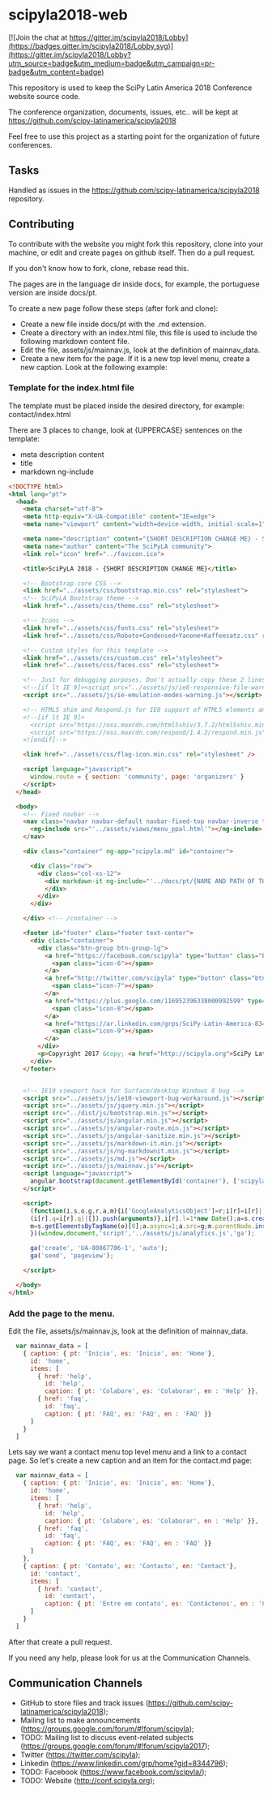 # scipyla2018-web

[![Join the chat at https://gitter.im/scipyla2018/Lobby](https://badges.gitter.im/scipyla2018/Lobby.svg)](https://gitter.im/scipyla2018/Lobby?utm_source=badge&utm_medium=badge&utm_campaign=pr-badge&utm_content=badge)

This repository is used to keep the SciPy Latin America 2018 Conference website source code.

The conference organization, documents, issues, etc.. will be kept at https://github.com/scipy-latinamerica/scipyla2018

Feel free to use this project as a starting point for the organization of future conferences.

## Tasks

Handled as issues in the https://github.com/scipy-latinamerica/scipyla2018 repository.

## Contributing

To contribute with the website you might fork this repository, clone into your machine, or edit and create pages on github itself. Then do a pull request.

If you don't know how to fork, clone, rebase read this.

The pages are in the language dir inside docs, for example, the portuguese version are inside docs/pt.

To create a new page follow these steps (after fork and clone):

* Create a new file inside docs/pt with the .md extension.
* Create a directory with an index.html file, this file is used to include the following markdown content file.
* Edit the file, assets/js/mainnav.js, look at the definition of mainnav_data.
* Create a new item for the page. If it is a new top level menu, create a new caption. Look at the following example:

### Template for the index.html file

The template must be placed inside the desired directory, for example: contact/index.html

There are 3 places to change, look at {UPPERCASE} sentences on the template:

* meta description content
* title
* markdown ng-include

```html
<!DOCTYPE html>
<html lang="pt">
  <head>
    <meta charset="utf-8">
    <meta http-equiv="X-UA-Compatible" content="IE=edge">
    <meta name="viewport" content="width=device-width, initial-scale=1">

    <meta name="description" content="{SHORT DESCRIPTION CHANGE ME} - SciPyLA 2018 - The scientific Python conference in Latin America">
    <meta name="author" content="The SciPyLA community">
    <link rel="icon" href="../favicon.ico">

    <title>SciPyLA 2018 - {SHORT DESCRIPTION CHANGE ME}</title>

    <!-- Bootstrap core CSS -->
    <link href="../assets/css/bootstrap.min.css" rel="stylesheet">
    <!-- SciPyLA Bootstrap theme -->
    <link href="../assets/css/theme.css" rel="stylesheet">

    <!-- Icons -->
    <link href="../assets/css/fonts.css" rel="stylesheet">
    <link href="../assets/css/Roboto+Condensed+Yanone+Kaffeesatz.css" rel="stylesheet">

    <!-- Custom styles for this template -->
    <link href="../assets/css/custom.css" rel="stylesheet">
    <link href="../assets/css/faces.css" rel="stylesheet">

    <!-- Just for debugging purposes. Don't actually copy these 2 lines! -->
    <!--[if lt IE 9]><script src="../assets/js/ie8-responsive-file-warning.js"></script><![endif]-->
    <script src="../assets/js/ie-emulation-modes-warning.js"></script>

    <!-- HTML5 shim and Respond.js for IE8 support of HTML5 elements and media queries -->
    <!--[if lt IE 9]>
      <script src="https://oss.maxcdn.com/html5shiv/3.7.2/html5shiv.min.js"></script>
      <script src="https://oss.maxcdn.com/respond/1.4.2/respond.min.js"></script>
    <![endif]-->

    <link href="../assets/css/flag-icon.min.css" rel="stylesheet" />

    <script language="javascript">
      window.route = { section: 'community', page: 'organizers' }
    </script>
  </head>

  <body>
    <!-- Fixed navbar -->
    <nav class="navbar navbar-default navbar-fixed-top navbar-inverse text-uppercase" ng-app="scipyla.mainnav" ng-controller="MainNavCtl">
      <ng-include src="'../assets/views/menu_ppal.html'"></ng-include>
    </nav>

    <div class="container" ng-app="scipyla.md" id="container">

      <div class="row">
        <div class="col-xs-12">
          <div markdown-it ng-include="'../docs/pt/{NAME AND PATH OF THE FILE-EXAMPLE->contact.pt.md}'" class="md">
          </div>
        </div>
      </div>

    </div> <!-- /container -->

    <footer id="footer" class="footer text-center">
      <div class="container">
        <div class="btn-group btn-group-lg">
          <a href="https://facebook.com/scipyla" type="button" class="btn btn-primary btn-social btn-round">
            <span class="icon-6"></span>
          </a>
          <a href="http://twitter.com/scipyla" type="button" class="btn btn-primary btn-social btn-round">
            <span class="icon-7"></span>
          </a>
          <a href="https://plus.google.com/116952396338000992599" type="button" class="btn btn-primary btn-social btn-round">
            <span class="icon-8"></span>
          </a>
          <a href="https://ar.linkedin.com/grps/SciPy-Latin-America-8344796/about" type="button" class="btn btn-primary btn-social btn-round">
            <span class="icon-9"></span>
          </a>  
        </div>
        <p>Copyright 2017 &copy; <a href="http://scipyla.org">SciPy Latinamerica</a></p>
      </div>
    </footer>


    <!-- IE10 viewport hack for Surface/desktop Windows 8 bug -->
    <script src="../assets/js/ie10-viewport-bug-workaround.js"></script>
    <script src="../assets/js/jquery.min.js"></script>
    <script src="../dist/js/bootstrap.min.js"></script>
    <script src="../assets/js/angular.min.js"></script>
    <script src="../assets/js/angular-route.min.js"></script>
    <script src="../assets/js/angular-sanitize.min.js"></script>
    <script src="../assets/js/markdown-it.min.js"></script>
    <script src="../assets/js/ng-markdownit.min.js"></script>
    <script src="../assets/js/md.js"></script>
    <script src="../assets/js/mainnav.js"></script>
    <script language="javascript">
      angular.bootstrap(document.getElementById('container'), ['scipyla.md'])
    </script>

    <script>
      (function(i,s,o,g,r,a,m){i['GoogleAnalyticsObject']=r;i[r]=i[r]||function(){
      (i[r].q=i[r].q||[]).push(arguments)},i[r].l=1*new Date();a=s.createElement(o),
      m=s.getElementsByTagName(o)[0];a.async=1;a.src=g;m.parentNode.insertBefore(a,m)
      })(window,document,'script','../assets/js/analytics.js','ga');

      ga('create', 'UA-80867706-1', 'auto');
      ga('send', 'pageview');

    </script>

  </body>
</html>
```

### Add the page to the menu.

Edit the file, assets/js/mainnav.js, look at the definition of mainnav_data.

```javascript
  var mainnav_data = [ 
    { caption: { pt: 'Início', es: 'Inicio', en: 'Home'},
      id: 'home', 
      items: [
        { href: 'help',
          id: 'help',
          caption: { pt: 'Colabore', es: 'Colaborar', en : 'Help' }},
        { href: 'faq',
          id: 'faq',
          caption: { pt: 'FAQ', es: 'FAQ', en : 'FAQ' }}
      ]
    }
  ]
```

Lets say we want a contact menu top level menu and a link to a contact page. So let's create a new caption and an item for the contact.md page:

```javascript
  var mainnav_data = [ 
    { caption: { pt: 'Início', es: 'Inicio', en: 'Home'},
      id: 'home', 
      items: [
        { href: 'help',
          id: 'help',
          caption: { pt: 'Colabore', es: 'Colaborar', en : 'Help' }},
        { href: 'faq',
          id: 'faq',
          caption: { pt: 'FAQ', es: 'FAQ', en : 'FAQ' }}
      ]
    },
    { caption: { pt: 'Contato', es: 'Contacto', en: 'Contact'},
      id: 'contact', 
      items: [
        { href: 'contact',
          id: 'contact',
          caption: { pt: 'Entre em contato', es: 'Contáctenos', en : 'Contact us' }}
      ]
    }
  ]
```

After that create a pull request.

If you need any help, please look for us at the Communication Channels.

## Communication Channels

* GitHub to store files and track issues (https://github.com/scipy-latinamerica/scipyla2018);
* Mailing list to make announcements (https://groups.google.com/forum/#!forum/scipyla);
* TODO: Mailing list to discuss event-related subjects (https://groups.google.com/forum/#!forum/scipyla2017);
* Twitter (https://twitter.com/scipyla);
* Linkedin (https://www.linkedin.com/grp/home?gid=8344796);
* TODO: Facebook (https://www.facebook.com/scipyla/);
* TODO: Website (http://conf.scipyla.org);
